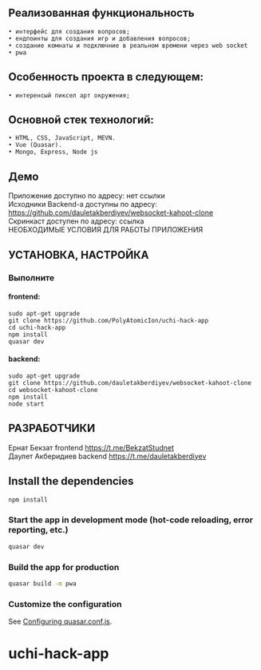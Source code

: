 ## Реализованная функциональность
    • интерфейс для создания вопросов;
    • ендпоинты для создания игр и добавления вопросов;
    • создание комнаты и подключние в реальном времени через web socket
    • pwa
## Особенность проекта в следующем:
    • интеренсый пиксел арт окружения;
## Основной стек технологий:
    • HTML, CSS, JavaScript, MEVN.
    • Vue (Quasar).
    • Mongo, Express, Node js
## Демо
Приложение доступно по адресу: нет ссылки  
Исходники Backend-а доступны по адресу: https://github.com/dauletakberdiyev/websocket-kahoot-clone  
Скринкаст доступен по адресу: ссылка  
НЕОБХОДИМЫЕ УСЛОВИЯ ДЛЯ РАБОТЫ ПРИЛОЖЕНИЯ  

## УСТАНОВКА, НАСТРОЙКА
### Выполните
#### frontend:
```sudo apt-get update
sudo apt-get upgrade
git clone https://github.com/PolyAtomicIon/uchi-hack-app
cd uchi-hack-app
npm install
quasar dev
```

#### backend:
```sudo apt-get update
sudo apt-get upgrade
git clone https://github.com/dauletakberdiyev/websocket-kahoot-clone
cd websocket-kahoot-clone
npm install
node start
```
## РАЗРАБОТЧИКИ
Ернат Бекзат frontend https://t.me/BekzatStudnet  
Даулет Акберидиев backend https://t.me/dauletakberdiyev

## Install the dependencies
```bash
npm install
```

### Start the app in development mode (hot-code reloading, error reporting, etc.)
```bash
quasar dev
```

### Build the app for production
```bash
quasar build -m pwa
```

### Customize the configuration
See [Configuring quasar.conf.js](https://v2.quasar.dev/quasar-cli/quasar-conf-js).
# uchi-hack-app
